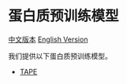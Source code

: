 # 蛋白质预训练模型

[中文版本](./README_cn.md) [English Version](./README.md)

我们提供以下蛋白质预训练模型。

* [TAPE](./tape/README_cn.md)
